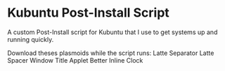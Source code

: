 # Kubuntu Post-Install Script
A custom Post-Install script for Kubuntu that I use to get systems up and running quickly.

Download theses plasmoids while the script runs: 
Latte Separator 
Latte Spacer 
Window Title Applet 
Better Inline Clock 

